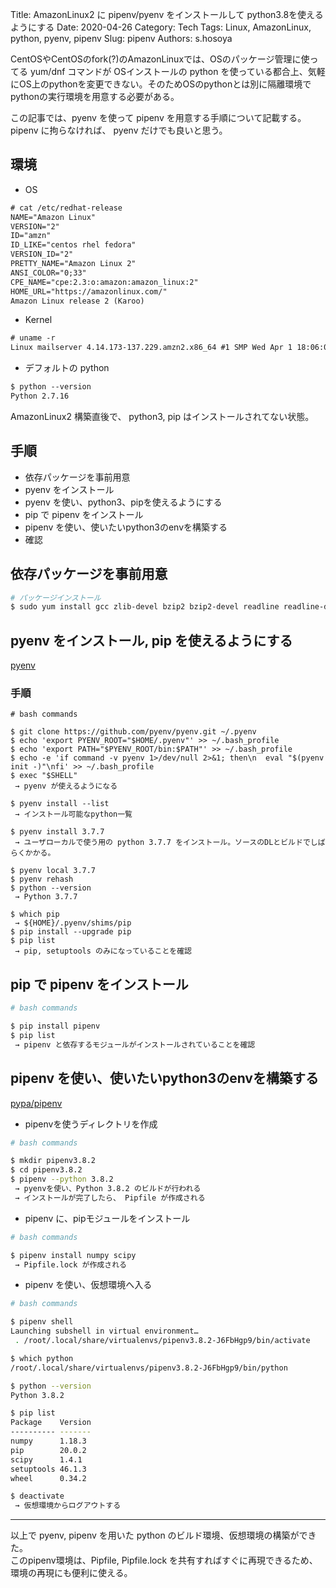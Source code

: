 Title: AmazonLinux2 に pipenv/pyenv をインストールして python3.8を使えるようにする
Date: 2020-04-26
Category: Tech
Tags: Linux, AmazonLinux, python, pyenv, pipenv
Slug: pipenv
Authors: s.hosoya


CentOSやCentOSのfork(?)のAmazonLinuxでは、OSのパッケージ管理に使ってる yum/dnf コマンドが OSインストールの python を使っている都合上、気軽にOS上のpythonを変更できない。そのためOSのpythonとは別に隔離環境でpythonの実行環境を用意する必要がある。

この記事では、pyenv を使って pipenv を用意する手順について記載する。  
pipenv に拘らなければ、 pyenv だけでも良いと思う。  

## 環境

* OS
~~~html
# cat /etc/redhat-release
NAME="Amazon Linux"
VERSION="2"
ID="amzn"
ID_LIKE="centos rhel fedora"
VERSION_ID="2"
PRETTY_NAME="Amazon Linux 2"
ANSI_COLOR="0;33"
CPE_NAME="cpe:2.3:o:amazon:amazon_linux:2"
HOME_URL="https://amazonlinux.com/"
Amazon Linux release 2 (Karoo)
~~~

* Kernel
~~~html
# uname -r
Linux mailserver 4.14.173-137.229.amzn2.x86_64 #1 SMP Wed Apr 1 18:06:08 UTC 2020 x86_64 x86_64 x86_64 GNU/Linux
~~~

* デフォルトの python
~~~html
$ python --version
Python 2.7.16
~~~

AmazonLinux2 構築直後で、 python3, pip はインストールされてない状態。  

## 手順

* 依存パッケージを事前用意
* pyenv をインストール
* pyenv を使い、python3、pipを使えるようにする
* pip で pipenv をインストール
* pipenv を使い、使いたいpython3のenvを構築する
* 確認

## 依存パッケージを事前用意

~~~bash
# パッケージインストール
$ sudo yum install gcc zlib-devel bzip2 bzip2-devel readline readline-devel sqlite sqlite-devel openssl openssl-devel git libffi-devel
~~~

## pyenv をインストール, pip を使えるようにする

[pyenv](https://github.com/pyenv/pyenv)

### 手順

~~~
# bash commands

$ git clone https://github.com/pyenv/pyenv.git ~/.pyenv
$ echo 'export PYENV_ROOT="$HOME/.pyenv"' >> ~/.bash_profile
$ echo 'export PATH="$PYENV_ROOT/bin:$PATH"' >> ~/.bash_profile
$ echo -e 'if command -v pyenv 1>/dev/null 2>&1; then\n  eval "$(pyenv init -)"\nfi' >> ~/.bash_profile
$ exec "$SHELL"
 → pyenv が使えるようになる

$ pyenv install --list
 → インストール可能なpython一覧

$ pyenv install 3.7.7
 → ユーザローカルで使う用の python 3.7.7 をインストール。ソースのDLとビルドでしばらくかかる。

$ pyenv local 3.7.7
$ pyenv rehash
$ python --version
 → Python 3.7.7

$ which pip
 → ${HOME}/.pyenv/shims/pip
$ pip install --upgrade pip
$ pip list
 → pip, setuptools のみになっていることを確認
~~~

## pip で pipenv をインストール

~~~bash
# bash commands

$ pip install pipenv
$ pip list
 → pipenv と依存するモジュールがインストールされていることを確認
~~~

## pipenv を使い、使いたいpython3のenvを構築する

[pypa/pipenv](https://github.com/pypa/pipenv)

* pipenvを使うディレクトリを作成
~~~bash
# bash commands

$ mkdir pipenv3.8.2
$ cd pipenv3.8.2
$ pipenv --python 3.8.2
 → pyenvを使い、Python 3.8.2 のビルドが行われる
 → インストールが完了したら、 Pipfile が作成される
~~~

* pipenv に、pipモジュールをインストール
~~~bash
# bash commands

$ pipenv install numpy scipy
 → Pipfile.lock が作成される
~~~

* pipenv を使い、仮想環境へ入る
~~~bash
# bash commands

$ pipenv shell
Launching subshell in virtual environment…
 . /root/.local/share/virtualenvs/pipenv3.8.2-J6FbHgp9/bin/activate

$ which python
/root/.local/share/virtualenvs/pipenv3.8.2-J6FbHgp9/bin/python

$ python --version
Python 3.8.2

$ pip list
Package    Version
---------- -------
numpy      1.18.3
pip        20.0.2
scipy      1.4.1
setuptools 46.1.3
wheel      0.34.2

$ deactivate
 → 仮想環境からログアウトする
~~~

---

以上で pyenv, pipenv を用いた python のビルド環境、仮想環境の構築ができた。  
このpipenv環境は、Pipfile, Pipfile.lock を共有すればすぐに再現できるため、環境の再現にも便利に使える。  

